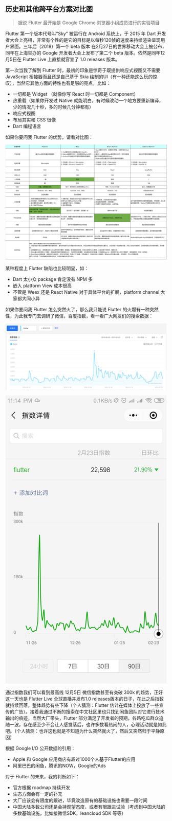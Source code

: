 ## 历史和其他跨平台方案对比图

> 据说 Flutter 最开始是 Google Chrome 浏览器小组成员进行的实验项目

Flutter 第一个版本代号叫“Sky” 被运行在 Android 系统上，于 2015 年 Dart 开发者大会上亮相，非常有个性的是它的目标是以每秒120帧的速度来持续渲染呈现用户界面。三年后（2018）第一个 beta 版本 在2月27日的世界移动大会上被公布，同年在上海举办的 Google 开发者大会上发布了第二个 beta 版本。依然是同年12月5日在 Flutter Live 上直接就官宣了 1.0 releases 版本。

第一次当我了解到 Flutter 时，最初的印象是惊奇于既提供响应式视图又不需要 JavaScript 桥接器而且还是自己基于 Skia 绘制的UI（有一种还能这么玩的惊叹），当然它其他方面的特性也有足够的亮点，比如：

- 一切都是 Widget （就像你写 React 时一切都是 Component）
- 热重载（如果你开发过 Native 就能明白，有时候改动一个地方要重新编译，少的情况几十秒，多的时候几分钟都有）
- 响应式视图
- 布局其实和 CSS 很像
- Dart 编程语言

如果你要问我 Flutter 的优势，请看对比图：

![](./assets/duibi.png)

某种程度上 Flutter 缺陷也比较明显，如：

- Dart 太小众 package 肯定没有 NPM 多
- 嵌入 platform View 成本很高
- 不管是 Weex 还是 React Native 对于具体平台的扩展，platform channel 大家都大同小异

如果你要问我 Flutter 怎么突然火了，那么我只能说 Flutter 的火爆有一种突然性，为此我专门去调研了微信，百度指数，看一看广大网友们的搜索数据：

![](./assets/baidu-flutter.png)

![](./assets/weixin-flutter.png)

通过指数我们可以看到最高线 12月5日 微信指数甚至有突破 300k 的趋势，正好这一天也是 Flutter Live 全球直播并发布1.0 releases版本的日子，在此之后指数就持续回落，整体趋势有些下降（个人猜测：Flutter 估计在媒体上投放了一些宣传的广告）。接着我通过不断的搜索在中文社区里也只找到闲鱼团队对它进行技术输出的痕迹，当然大厂带头，Flutter 部分满足了开发者的预期，各路吃瓜群众追随一波，存在感至少不会让人感觉落后，也许多数看热闹的人，心理活动就是如此吧。（个人猜测：也许这也就是不知道为什么突然就火了，然后又突然归于平静原因）

根据 Google I/O 公开数据的引用：

- Apple 和 Google 应用商店有超过1000个人基于Flutter的应用
- 阿里巴巴的闲鱼，腾讯的NOW，Google的Ads

对于 Flutter 的未来，我的判断如下：

- 官方根据 roadmap 持续开发
- 生态方面会有一定的补充
- 大厂应该会有限度的跟进，毕竟改造原有的基础设施也需要一段时间
- 中国大陆多数公司还是会持观望态度，或者有限跟进试验（考虑到中国大陆的多数基础设施，比如接微信SDK，leancloud SDK 等等）
